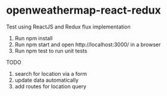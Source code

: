 # openweathermap-react-redux

Test using ReactJS and Redux flux implementation

1. Run npm install
2. Run npm start and open http://localhost:3000/ in a browser
3. Run npm test to run unit tests

TODO

1. search for location via a form
2. update data automatically
3. add routes for location query
